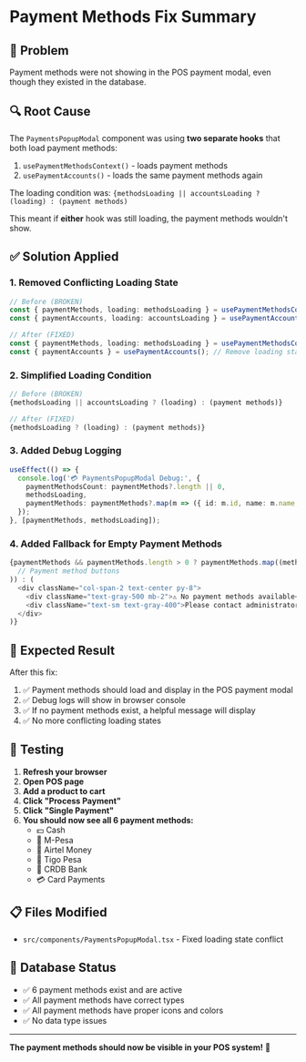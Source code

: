 # Payment Methods Fix Summary

## 🚨 Problem
Payment methods were not showing in the POS payment modal, even though they existed in the database.

## 🔍 Root Cause
The `PaymentsPopupModal` component was using **two separate hooks** that both load payment methods:
1. `usePaymentMethodsContext()` - loads payment methods
2. `usePaymentAccounts()` - loads the same payment methods again

The loading condition was: `{methodsLoading || accountsLoading ? (loading) : (payment methods)`

This meant if **either** hook was still loading, the payment methods wouldn't show.

## ✅ Solution Applied

### 1. Removed Conflicting Loading State
```typescript
// Before (BROKEN)
const { paymentMethods, loading: methodsLoading } = usePaymentMethodsContext();
const { paymentAccounts, loading: accountsLoading } = usePaymentAccounts();

// After (FIXED)
const { paymentMethods, loading: methodsLoading } = usePaymentMethodsContext();
const { paymentAccounts } = usePaymentAccounts(); // Remove loading state to avoid conflicts
```

### 2. Simplified Loading Condition
```typescript
// Before (BROKEN)
{methodsLoading || accountsLoading ? (loading) : (payment methods)}

// After (FIXED)
{methodsLoading ? (loading) : (payment methods)}
```

### 3. Added Debug Logging
```typescript
useEffect(() => {
  console.log('💳 PaymentsPopupModal Debug:', {
    paymentMethodsCount: paymentMethods?.length || 0,
    methodsLoading,
    paymentMethods: paymentMethods?.map(m => ({ id: m.id, name: m.name, type: m.type }))
  });
}, [paymentMethods, methodsLoading]);
```

### 4. Added Fallback for Empty Payment Methods
```typescript
{paymentMethods && paymentMethods.length > 0 ? paymentMethods.map((method) => (
  // Payment method buttons
)) : (
  <div className="col-span-2 text-center py-8">
    <div className="text-gray-500 mb-2">⚠️ No payment methods available</div>
    <div className="text-sm text-gray-400">Please contact administrator to set up payment methods</div>
  </div>
)}
```

## 🎯 Expected Result

After this fix:
1. ✅ Payment methods should load and display in the POS payment modal
2. ✅ Debug logs will show in browser console
3. ✅ If no payment methods exist, a helpful message will display
4. ✅ No more conflicting loading states

## 🧪 Testing

1. **Refresh your browser**
2. **Open POS page**
3. **Add a product to cart**
4. **Click "Process Payment"**
5. **Click "Single Payment"**
6. **You should now see all 6 payment methods:**
   - 💵 Cash
   - 📱 M-Pesa
   - 📱 Airtel Money
   - 📱 Tigo Pesa
   - 🏦 CRDB Bank
   - 💳 Card Payments

## 📋 Files Modified
- `src/components/PaymentsPopupModal.tsx` - Fixed loading state conflict

## 🔧 Database Status
- ✅ 6 payment methods exist and are active
- ✅ All payment methods have correct types
- ✅ All payment methods have proper icons and colors
- ✅ No data type issues

---

**The payment methods should now be visible in your POS system!** 🎉
